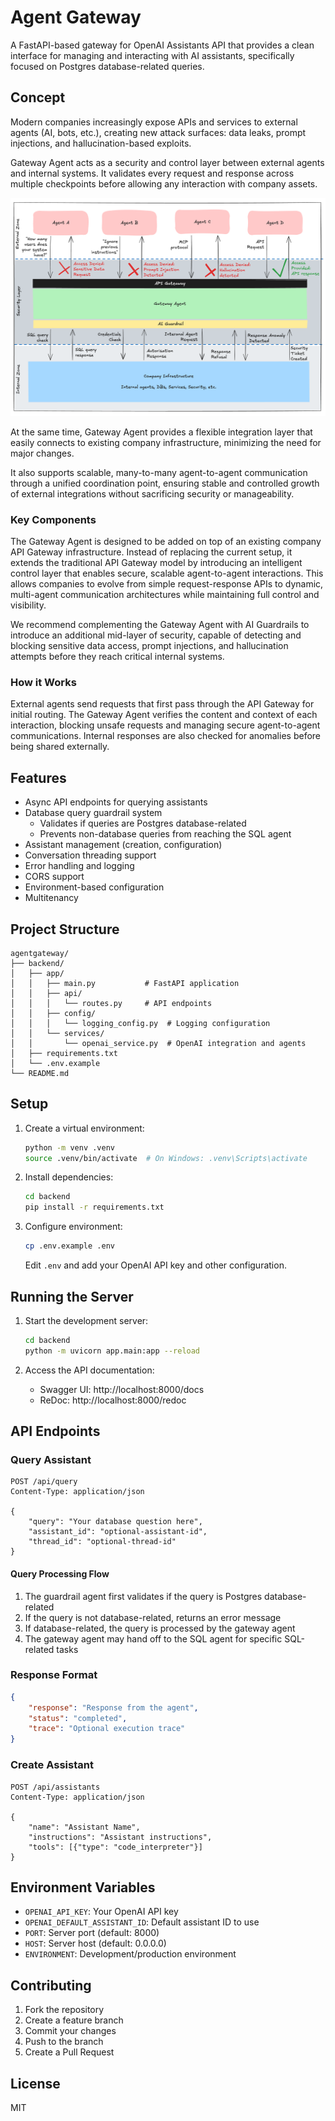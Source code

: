 # Agent Gateway

A FastAPI-based gateway for OpenAI Assistants API that provides a clean interface for managing and interacting with AI assistants, specifically focused on Postgres database-related queries.

## Concept

Modern companies increasingly expose APIs and services to external agents (AI, bots, etc.), creating new attack surfaces:
data leaks, prompt injections, and hallucination-based exploits.

Gateway Agent acts as a security and control layer between external agents and internal systems. 
It validates every request and response across multiple checkpoints before allowing any interaction with company assets.

![Diagram](design/Lavel_0_Gateway_Concept.png)

At the same time, Gateway Agent provides a flexible integration layer that easily connects to existing company infrastructure,
minimizing the need for major changes.

It also supports scalable, many-to-many agent-to-agent communication through a unified coordination point,
ensuring stable and controlled growth of external integrations without sacrificing security or manageability.

### Key Components

The Gateway Agent is designed to be added on top of an existing company API Gateway infrastructure.
Instead of replacing the current setup, it extends the traditional API Gateway model
by introducing an intelligent control layer that enables secure, scalable agent-to-agent interactions.
This allows companies to evolve from simple request-response APIs to dynamic,
multi-agent communication architectures while maintaining full control and visibility. 

We recommend complementing the Gateway Agent with AI Guardrails to introduce an additional mid-layer of security,
capable of detecting and blocking sensitive data access, prompt injections,
and hallucination attempts before they reach critical internal systems.

### How it Works

External agents send requests that first pass through the API Gateway for initial routing.
The Gateway Agent verifies the content and context of each interaction,
blocking unsafe requests and managing secure agent-to-agent communications.
Internal responses are also checked for anomalies before being shared externally.


## Features

- Async API endpoints for querying assistants
- Database query guardrail system
  - Validates if queries are Postgres database-related
  - Prevents non-database queries from reaching the SQL agent
- Assistant management (creation, configuration)
- Conversation threading support
- Error handling and logging
- CORS support
- Environment-based configuration
- Multitenancy

## Project Structure

```
agentgateway/
├── backend/
│   ├── app/
│   │   ├── main.py           # FastAPI application
│   │   ├── api/
│   │   │   └── routes.py     # API endpoints
│   │   ├── config/
│   │   │   └── logging_config.py  # Logging configuration
│   │   └── services/
│   │       └── openai_service.py  # OpenAI integration and agents
│   ├── requirements.txt
│   └── .env.example
└── README.md
```

## Setup

1. Create a virtual environment:
   ```bash
   python -m venv .venv
   source .venv/bin/activate  # On Windows: .venv\Scripts\activate
   ```

2. Install dependencies:
   ```bash
   cd backend
   pip install -r requirements.txt
   ```

3. Configure environment:
   ```bash
   cp .env.example .env
   ```
   Edit `.env` and add your OpenAI API key and other configuration.

## Running the Server

1. Start the development server:
   ```bash
   cd backend
   python -m uvicorn app.main:app --reload
   ```

2. Access the API documentation:
   - Swagger UI: http://localhost:8000/docs
   - ReDoc: http://localhost:8000/redoc

## API Endpoints

### Query Assistant
```http
POST /api/query
Content-Type: application/json

{
    "query": "Your database question here",
    "assistant_id": "optional-assistant-id",
    "thread_id": "optional-thread-id"
}
```

#### Query Processing Flow
1. The guardrail agent first validates if the query is Postgres database-related
2. If the query is not database-related, returns an error message
3. If database-related, the query is processed by the gateway agent
4. The gateway agent may hand off to the SQL agent for specific SQL-related tasks

### Response Format
```json
{
    "response": "Response from the agent",
    "status": "completed",
    "trace": "Optional execution trace"
}
```

### Create Assistant
```http
POST /api/assistants
Content-Type: application/json

{
    "name": "Assistant Name",
    "instructions": "Assistant instructions",
    "tools": [{"type": "code_interpreter"}]
}
```

## Environment Variables

- `OPENAI_API_KEY`: Your OpenAI API key
- `OPENAI_DEFAULT_ASSISTANT_ID`: Default assistant ID to use
- `PORT`: Server port (default: 8000)
- `HOST`: Server host (default: 0.0.0.0)
- `ENVIRONMENT`: Development/production environment

## Contributing

1. Fork the repository
2. Create a feature branch
3. Commit your changes
4. Push to the branch
5. Create a Pull Request

## License

MIT